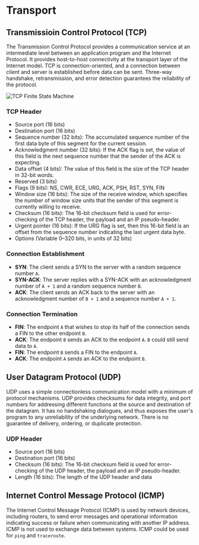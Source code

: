 # Transport

## Transmissioin Control Protocol (TCP)

The Transmission Control Protocol provides a communication service at an intermediate level between an application program and the Internet Protocol. It provides host-to-host connectivity at the transport layer of the Internet model. TCP is connection-oriented, and a connection between client and server is established before data can be sent. Three-way handshake, retransmission, and error detection guarantees the reliability of the protocol.

![TCP Finite State Machine](https://upload.wikimedia.org/wikipedia/commons/thumb/f/f6/Tcp_state_diagram_fixed_new.svg/1920px-Tcp_state_diagram_fixed_new.svg.png)

### TCP Header

- Source port (16 bits)
- Destination port (16 bits)
- Sequence number (32 bits): The accumulated sequence number of the first data byte of this segment for the current session.
- Acknowledgment number (32 bits): If the ACK flag is set, the value of this field is the next sequence number that the sender of the ACK is expecting.
- Data offset (4 bits): The value of this field is the size of the TCP header in 32-bit words.
- Reserved (3 bits)
- Flags (9 bits): NS, CWR, ECE, URG, ACK, PSH, RST, SYN, FIN
- Window size (16 bits): The size of the receive window, which specifies the number of window size units that the sender of this segment is currently willing to receive.
- Checksum (16 bits): The 16-bit checksum field is used for error-checking of the TCP header, the payload and an IP pseudo-header.
- Urgent pointer (16 bits): If the URG flag is set, then this 16-bit field is an offset from the sequence number indicating the last urgent data byte.
- Options (Variable 0–320 bits, in units of 32 bits)

### Connection Establishment

- **SYN**: The client sends a SYN to the server with a random sequence number `A`.
- **SYN-ACK**: The server replies with a SYN-ACK with an acknowledgment number of `A + 1` and a random sequence number `B`.
- **ACK**: The client sends an ACK back to the server with an acknowledgment number of `B + 1` and a sequence number `A + 1`.

### Connection Termination

- **FIN**: The endpoint `A` that wishes to stop its half of the connection sends a FIN to the other endpoint `B`.
- **ACK**: The endpoint `B` sends an ACK to the endpoint `A`. `B` could still send data to `A`.
- **FIN**: The endpoint `B` sends a FIN to the endpoint `A`.
- **ACK**: The endpoint `A` sends an ACK to the endpoint `B`.

## User Datagram Protocol (UDP)

UDP uses a simple connectionless communication model with a minimum of protocol mechanisms. UDP provides checksums for data integrity, and port numbers for addressing different functions at the source and destination of the datagram. It has no handshaking dialogues, and thus exposes the user's program to any unreliability of the underlying network. There is no guarantee of delivery, ordering, or duplicate protection.

### UDP Header

- Source port (16 bits)
- Destination port (16 bits)
- Checksum (16 bits): The 16-bit checksum field is used for error-checking of the UDP header, the payload and an IP pseudo-header.
- Length (16 bits): The length of the UDP header and data

## Internet Control Message Protocol (ICMP)

The Internet Control Message Protocol (ICMP) is used by network devices, including routers, to send error messages and operational information indicating success or failure when communicating with another IP address. ICMP is not used to exchange data between systems. ICMP could be used for `ping` and `traceroute`.
